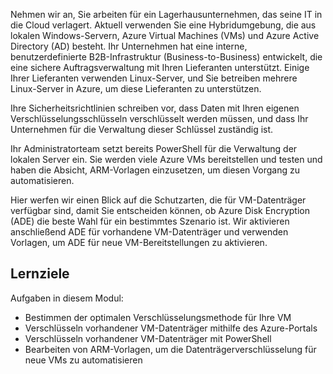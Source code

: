 Nehmen wir an, Sie arbeiten für ein Lagerhausunternehmen, das seine IT in die Cloud verlagert. Aktuell verwenden Sie eine Hybridumgebung, die aus lokalen Windows-Servern, Azure Virtual Machines (VMs) und Azure Active Directory (AD) besteht. Ihr Unternehmen hat eine interne, benutzerdefinierte B2B-Infrastruktur (Business-to-Business) entwickelt, die eine sichere Auftragsverwaltung mit Ihren Lieferanten unterstützt. Einige Ihrer Lieferanten verwenden Linux-Server, und Sie betreiben mehrere Linux-Server in Azure, um diese Lieferanten zu unterstützen.

Ihre Sicherheitsrichtlinien schreiben vor, dass Daten mit Ihren eigenen Verschlüsselungsschlüsseln verschlüsselt werden müssen, und dass Ihr Unternehmen für die Verwaltung dieser Schlüssel zuständig ist.

Ihr Administratorteam setzt bereits PowerShell für die Verwaltung der lokalen Server ein. Sie werden viele Azure VMs bereitstellen und testen und haben die Absicht, ARM-Vorlagen einzusetzen, um diesen Vorgang zu automatisieren.

Hier werfen wir einen Blick auf die Schutzarten, die für VM-Datenträger verfügbar sind, damit Sie entscheiden können, ob Azure Disk Encryption (ADE) die beste Wahl für ein bestimmtes Szenario ist. Wir aktivieren anschließend ADE für vorhandene VM-Datenträger und verwenden Vorlagen, um ADE für neue VM-Bereitstellungen zu aktivieren.


## <a name="learning-objectives"></a>Lernziele

Aufgaben in diesem Modul:

- Bestimmen der optimalen Verschlüsselungsmethode für Ihre VM
- Verschlüsseln vorhandener VM-Datenträger mithilfe des Azure-Portals
- Verschlüsseln vorhandener VM-Datenträger mit PowerShell
- Bearbeiten von ARM-Vorlagen, um die Datenträgerverschlüsselung für neue VMs zu automatisieren
